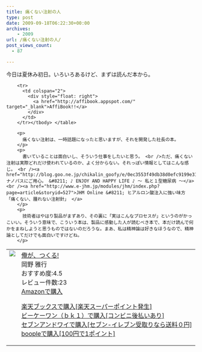 ```yaml
---
title: 痛くない注射の人
type: post
date: 2009-09-18T06:22:30+00:00
archives:
    - 2009
url: /痛くない注射の人/
post_views_count:
  - 87

---
```

今日は夏休み初日。いろいろあるけど、まずは読んだ本から。

<table>
  <tr>
    <td style="vertical-align: top">
      <a href="http://hb.afl.rakuten.co.jp/hgc/06d13246.10ebaa62.06d13247.1eb85ca0/?pc=http%3A%2F%2Fsearch.books.rakuten.co.jp%2Fbksearch%2Fdt%3Fg%3D001%26bisbn%3D4806117609" target="_blank"><img style="border-bottom-style: none; border-right-style: none; border-top-style: none; border-left-style: none" src="https://i0.wp.com/ecx.images-amazon.com/images/I/51HRVXKVE5L._SL160_.jpg" data-recalc-dims="1" /> </a>
    </td>
    <td style="vertical-align: top">
      <a href="http://hb.afl.rakuten.co.jp/hgc/06d13246.10ebaa62.06d13247.1eb85ca0/?pc=http%3A%2F%2Fsearch.books.rakuten.co.jp%2Fbksearch%2Fdt%3Fg%3D001%26bisbn%3D4806117609" target="_blank">俺が、つくる! </a> <br />岡野 雅行 <br />おすすめ度:4.5 <br />レビュー件数:23 <br /><a href="http://www.amazon.co.jp/%E4%BF%BA%E3%81%8C%E3%80%81%E3%81%A4%E3%81%8F%E3%82%8B-%E5%B2%A1%E9%87%8E-%E9%9B%85%E8%A1%8C/dp/4806117609%3FSubscriptionId%3D1JWQWN8E4Z5TR27962G2%26tag%3Dgaeaffibook-22%26linkCode%3Dxm2%26camp%3D2025%26creative%3D165953%26creativeASIN%3D4806117609" target="_blank">Amazonで購入 </a> </p>
      <p>
        <a href="http://px.a8.net/svt/ejp?a8mat=1HPMBD+EAZZ1U+5WS+C1DUQ&a8ejpredirect=http%3A%2F%2Fsearch.books.rakuten.co.jp%2Fbksearch%2Fdt%3Fg%3D001%26bisbn%3D4806117609" target="_blank">楽天ブックスで購入[楽天スーパーポイント発生]</a> <img border="0" alt="" src="https://i2.wp.com/www12.a8.net/0.gif?resize=1%2C1" width="1" height="1" data-recalc-dims="1" /> <br /><a href="http://px.a8.net/svt/ejp?a8mat=1HRMFS+EEKKOI+10UY+HUKPU&a8ejpredirect=http%3A%2F%2Fwww.bk1.jp%2FkeywordSearchResult%2F%3Fkeyword%3D4806117609%26storeCd%3D1%26searchFlg%3D9%26x%3D43%26y%3D11%26partnerid%3D02a801" target="_blank">ビーケーワン（ｂｋ１）で購入[コンビニ後払いあり]</a> <img border="0" alt="" src="https://i2.wp.com/www12.a8.net/0.gif?resize=1%2C1" width="1" height="1" data-recalc-dims="1" /> <br /><a href="http://click.linksynergy.com/fs-bin/statform?id=aR0TIOX*qAA&offerid=137560&bnid=1490&subid=&subid=0&kword_in=4806117609&oop=on" target="_blank">セブンアンドワイで購入[セブン-イレブン受取りなら送料０円]</a><img border="0" src="http://ad.linksynergy.com/fs-bin/show?id=aR0TIOX*qAA&bids=137560&type=5&subid=0" width="1" height="1" /> <br /><a href="http://click.linksynergy.com/fs-bin/statform?id=aR0TIOX*qAA&offerid=33310&bnid=2&subid=0&ifc=4&ifr=9784806117605" target="_blank">boopleで購入[100円で1ポイント]</a> </td> </tr> 
        
        <tr>
          <td colspan="2">
            <div style="float: right">
              <a href="http://affibook.appspot.com/" target="_blank">AffiBook!!</a>
            </div>
          </td>
        </tr></tbody> </table> 
        
        <p>
          痛くない注射は、一時話題になったと思いますが、それを開発した社長の本。
        </p>
        <p>
          書いていることは面白いし、そういう仕事をしたいと思う。 <br />ただ、痛くない注射は実際どれだけ使われているのか、よく分からない。それっぽい情報としてはこんな感じ。 <br /><a href="http://blog.goo.ne.jp/chikalin_goofy/e/0ec3553f49db38d0efc9199e3136be22">ナノパスにご用心。 &#8211; ♪ ENJOY AND HAPPY LIFE ♪ 〜 私と１型糖尿病 〜</a> <br /><a href="http://www.e-jhm.jp/modules/jhm/index.php?page=article&storyid=527">JHM Online &#8211; ヒアルロン酸注入に強い味方 「痛くない、腫れない注射針」 </a>
        </p>
        <p>
          技術者はやはり製品がまずあり、その裏に「実はこんなプロセスが」というのがかっこいい。そういう意味で、こういう本は、製品に感動した人が読むべき本で、本だけ読んで何かをまねしようと思うものではないのだろうな。まあ、私は精神論は好きなほうなので、精神論としてだけでも面白いですけどね。
        </p>